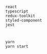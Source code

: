     react
    typescript
    redux-toolkit
    styled-component
    jest

#

    yarn
    yarn start
